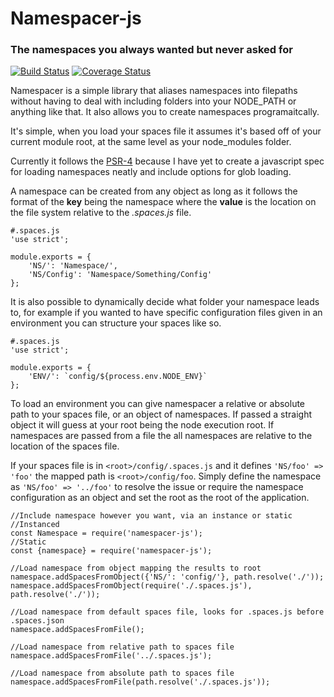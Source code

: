 # Namespacer-js
### The namespaces you always wanted but never asked for

[![Build Status](https://travis-ci.org/Sieabah/namespacer-js.svg?branch=master)](https://travis-ci.org/Sieabah/namespacer-js)
[![Coverage Status](https://coveralls.io/repos/github/Sieabah/namespacer-js/badge.svg?branch=master)](https://coveralls.io/github/Sieabah/namespacer-js?branch=master)

Namespacer is a simple library that aliases namespaces into filepaths without having to deal with including
folders into your NODE_PATH or anything like that. It also allows you to create namespaces programaitcally.

It's simple, when you load your spaces file it assumes it's based off of your current module root, at the same
level as your node_modules folder.

Currently it follows the [PSR-4](http://www.php-fig.org/psr/psr-4/) because I have yet to create a javascript spec
for loading namespaces neatly and include options for glob loading.

A namespace can be created from any object as long as it follows the format of the **key** being the namespace
where the **value** is the location on the file system relative to the *.spaces.js* file.

```
#.spaces.js
'use strict';

module.exports = {
    'NS/': 'Namespace/',
    'NS/Config': 'Namespace/Something/Config'
};
```

It is also possible to dynamically decide what folder your namespace leads to, for example if you wanted to have
specific configuration files given in an environment you can structure your spaces like so.

```
#.spaces.js
'use strict';

module.exports = {
    'ENV/': `config/${process.env.NODE_ENV}`
};
```

To load an environment you can give namespacer a relative or absolute path to your spaces file, or an object 
of namespaces. If passed a straight object it will guess at your root being the node execution root. If namespaces 
are passed from a file the all namespaces are relative to the location of the spaces file.

If your spaces file is in `<root>/config/.spaces.js` and it defines `'NS/foo' => 'foo'` the mapped 
path is `<root>/config/foo`. Simply define the namespace as `'NS/foo' => '../foo'` to resolve the issue or require
the namespace configuration as an object and set the root as the root of the application.

```
//Include namespace however you want, via an instance or static
//Instanced
const Namespace = require('namespacer-js');
//Static
const {namespace} = require('namespacer-js');

```

```
//Load namespace from object mapping the results to root
namespace.addSpacesFromObject({'NS/': 'config/'}, path.resolve('./'));
namespace.addSpacesFromObject(require('./.spaces.js'), path.resolve('./'));
```

```
//Load namespace from default spaces file, looks for .spaces.js before .spaces.json
namespace.addSpacesFromFile();
```

```
//Load namespace from relative path to spaces file
namespace.addSpacesFromFile('../.spaces.js');

//Load namespace from absolute path to spaces file
namespace.addSpacesFromFile(path.resolve('./.spaces.js'));
```
